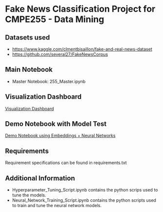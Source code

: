 # Fake News Classification Project for CMPE255 - Data Mining 

## Datasets used
- https://www.kaggle.com/clmentbisaillon/fake-and-real-news-dataset
- https://github.com/several27/FakeNewsCorpus

## Main Notebook
- Master Notebook: 255_Master.ipynb

## Visualization Dashboard
[Visualization Dashboard](https://termproject-255.wm.r.appspot.com)

## Demo Notebook with Model Test
[Demo Notebook using Embeddings + Neural Networks](https://colab.research.google.com/drive/1S5f4kjuCic1TrM65kHfJ0Yr8WiA6QtfE?usp=sharing)

## Requirements
Requirement specifications can be found in requirements.txt

## Additional Information
- Hyperparameter_Tuning_Script.ipynb contains the python scrips used to tune the models. 
- Neural_Network_Training_Script.ipynb contains the python scripts used to train and tune the neural network models. 

